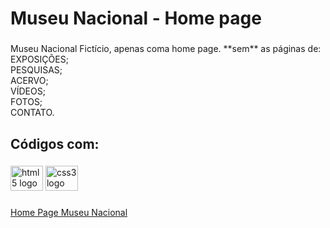 <h1 align="left">Museu Nacional - Home page</h1>

###

<p align="left">Museu Nacional Fictício, apenas coma home page. **sem** as páginas de: <br>EXPOSIÇÕES;<br>PESQUISAS;<br>ACERVO;<br>VÍDEOS;<br>FOTOS;<br>CONTATO.</p>

###

<h2 align="left">Códigos com:</h2>

###

<div align="left">
  <img src="https://cdn.jsdelivr.net/gh/devicons/devicon/icons/html5/html5-original.svg" height="40" width="52" alt="html5 logo"  />
  <img src="https://cdn.jsdelivr.net/gh/devicons/devicon/icons/css3/css3-original.svg" height="40" width="52" alt="css3 logo"  />
</div>

###

[Home Page Museu Nacional](https://duartealex1.github.io/HomePage-MuseuNacional/)

###
